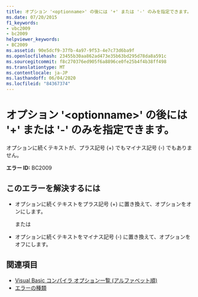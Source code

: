 ```yaml
---
title: オプション '<optionname>' の後には '+' または '-' のみを指定できます。
ms.date: 07/20/2015
f1_keywords:
- vbc2009
- bc2009
helpviewer_keywords:
- BC2009
ms.assetid: 90e5dcf9-37fb-4a97-9f53-4e7c73d6ba9f
ms.openlocfilehash: 23455b30aa862ad473e35b63bd295d78da8a591c
ms.sourcegitcommit: f8c270376ed905f6a8896ce0fe25b4f4b38ff498
ms.translationtype: MT
ms.contentlocale: ja-JP
ms.lasthandoff: 06/04/2020
ms.locfileid: "84367374"
---
```

# <a name="option-optionname-can-be-followed-only-by--or--"></a>オプション '\<optionname>' の後には '+' または '-' のみを指定できます。
オプションに続くテキストが、プラス記号 (+) でもマイナス記号 (-) でもありません。  
  
 **エラー ID:** BC2009  
  
## <a name="to-correct-this-error"></a>このエラーを解決するには  
  
- オプションに続くテキストをプラス記号 (+) に置き換えて、オプションをオンにします。  
  
     または  
  
- オプションに続くテキストをマイナス記号 (-) に置き換えて、オプションをオフにします。  
  
## <a name="see-also"></a>関連項目

- [Visual Basic コンパイラ オプション一覧 (アルファベット順)](../reference/command-line-compiler/compiler-options-listed-alphabetically.md)
- [エラーの種類](../programming-guide/language-features/error-types.md)
